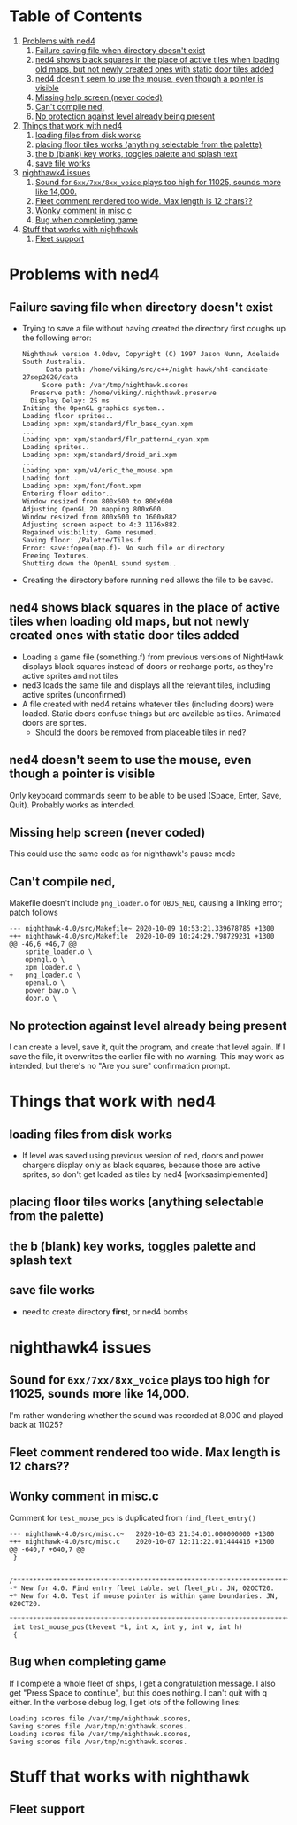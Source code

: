 
# Table of Contents

1.  [Problems with ned4](#org2169620)
    1.  [Failure saving file when directory doesn't exist](#org3e448f5)
    2.  [ned4 shows black squares in the place of active tiles when loading old maps, but not newly created ones with static door tiles added](#org6217e21)
    3.  [ned4 doesn't seem to use the mouse, even though a pointer is visible](#org3ca20c0)
    4.  [Missing help screen (never coded)](#orga354fe0)
    5.  [Can't compile ned,](#orgf9fb99c)
    6.  [No protection against level already being present](#org985d446)
2.  [Things that work with ned4](#org0deafbb)
    1.  [loading files from disk works](#org1e3a1aa)
    2.  [placing floor tiles works (anything selectable from the palette)](#orgcb27bbc)
    3.  [the b (blank) key works, toggles palette and splash text](#orgd548b65)
    4.  [save file works](#org32329f9)
3.  [nighthawk4 issues](#org6b4790a)
    1.  [Sound for `6xx/7xx/8xx_voice` plays too high for 11025, sounds more like 14,000.](#orgada28ca)
    2.  [Fleet comment rendered too wide. Max length is 12 chars??](#org5e6715f)
    3.  [Wonky comment in misc.c](#org8a297be)
    4.  [Bug when completing game](#org9348c21)
4.  [Stuff that works with nighthawk](#orgde84f2a)
    1.  [Fleet support](#org7e9e0b1)



<a id="org2169620"></a>

# Problems with ned4


<a id="org3e448f5"></a>

## Failure saving file when directory doesn't exist

-   Trying to save a file without having created the directory first coughs up the following error:
    
        Nighthawk version 4.0dev, Copyright (C) 1997 Jason Nunn, Adelaide South Australia.
              Data path: /home/viking/src/c++/night-hawk/nh4-candidate-27sep2020/data
             Score path: /var/tmp/nighthawk.scores
          Preserve path: /home/viking/.nighthawk.preserve
          Display Delay: 25 ms
        Initing the OpenGL graphics system..
        Loading floor sprites..
        Loading xpm: xpm/standard/flr_base_cyan.xpm
        ...
        Loading xpm: xpm/standard/flr_pattern4_cyan.xpm
        Loading sprites..
        Loading xpm: xpm/standard/droid_ani.xpm
        ...
        Loading xpm: xpm/v4/eric_the_mouse.xpm
        Loading font..
        Loading xpm: xpm/font/font.xpm
        Entering floor editor..
        Window resized from 800x600 to 800x600
        Adjusting OpenGL 2D mapping 800x600.
        Window resized from 800x600 to 1600x882
        Adjusting screen aspect to 4:3 1176x882.
        Regained visibility. Game resumed.
        Saving floor: /Palette/Tiles.f
        Error: save:fopen(map.f)- No such file or directory
        Freeing Textures.
        Shutting down the OpenAL sound system..
-   Creating the directory before running ned allows the file to be saved.


<a id="org6217e21"></a>

## ned4 shows black squares in the place of active tiles when loading old maps, but not newly created ones with static door tiles added

-   Loading a game file (something.f) from previous versions of NightHawk displays black squares instead of doors or recharge ports, as they're active sprites and not tiles
-   ned3 loads the same file and displays all the relevant tiles, including active sprites (unconfirmed)
-   A file created with ned4 retains whatever tiles (including doors) were loaded. Static doors confuse things but are available as tiles. Animated doors are sprites.
    -   Should the doors be removed from placeable tiles in ned?


<a id="org3ca20c0"></a>

## ned4 doesn't seem to use the mouse, even though a pointer is visible

Only keyboard commands seem to be able to be used (Space, Enter, Save, Quit). Probably works as intended.


<a id="orga354fe0"></a>

## Missing help screen (never coded)

This could use the same code as for nighthawk's pause mode


<a id="orgf9fb99c"></a>

## Can't compile ned,

Makefile doesn't include `png_loader.o` for `OBJS_NED`, causing a linking error; patch follows

    --- nighthawk-4.0/src/Makefile~	2020-10-09 10:53:21.339678785 +1300
    +++ nighthawk-4.0/src/Makefile	2020-10-09 10:24:29.798729231 +1300
    @@ -46,6 +46,7 @@
    	sprite_loader.o \
    	opengl.o \
    	xpm_loader.o \
    +	png_loader.o \
    	openal.o \
    	power_bay.o \
    	door.o \


<a id="org985d446"></a>

## No protection against level already being present

I can create a level, save it, quit the program, and create that level again. If I save the file, it overwrites the earlier file with no warning.
This may work as intended, but there's no "Are you sure" confirmation prompt.


<a id="org0deafbb"></a>

# Things that work with ned4


<a id="org1e3a1aa"></a>

## loading files from disk works

-   If level was saved using previous version of ned, doors and power chargers display only as black squares, because those are active sprites, so don't get loaded as tiles by ned4 [worksasimplemented]


<a id="orgcb27bbc"></a>

## placing floor tiles works (anything selectable from the palette)


<a id="orgd548b65"></a>

## the b (blank) key works, toggles palette and splash text


<a id="org32329f9"></a>

## save file works

-   need to create directory **first**, or ned4 bombs


<a id="org6b4790a"></a>

# nighthawk4 issues


<a id="orgada28ca"></a>

## Sound for `6xx/7xx/8xx_voice` plays too high for 11025, sounds more like 14,000.

I'm rather wondering whether the sound was recorded at 8,000 and played back at 11025?


<a id="org5e6715f"></a>

## Fleet comment rendered too wide. Max length is 12 chars??


<a id="org8a297be"></a>

## Wonky comment in misc.c

Comment for `test_mouse_pos` is duplicated from `find_fleet_entry()`

    --- nighthawk-4.0/src/misc.c~	2020-10-03 21:34:01.000000000 +1300
    +++ nighthawk-4.0/src/misc.c	2020-10-07 12:11:22.011444416 +1300
    @@ -640,7 +640,7 @@
     }
    
     /***************************************************************************
    -* New for 4.0. Find entry fleet table. set fleet_ptr. JN, 02OCT20.
    +* New for 4.0. Test if mouse pointer is within game boundaries. JN, 02OCT20.
     ***************************************************************************/
     int test_mouse_pos(tkevent *k, int x, int y, int w, int h)
     {


<a id="org9348c21"></a>

## Bug when completing game

If I complete a whole fleet of ships, I get a congratulation message. I also get "Press Space to continue", but this does nothing. I can't quit with q either.
In the verbose debug log, I get lots of the following lines:

    Loading scores file /var/tmp/nighthawk.scores,
    Saving scores file /var/tmp/nighthawk.scores.
    Loading scores file /var/tmp/nighthawk.scores,
    Saving scores file /var/tmp/nighthawk.scores.


<a id="orgde84f2a"></a>

# Stuff that works with nighthawk


<a id="org7e9e0b1"></a>

## Fleet support

